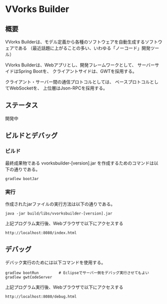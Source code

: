 # VVorks Builder

## 概要

VVorks Builderは、モデル定義から各種のソフトウェアを自動生成するソフトウェアである
（最近話題に上がることの多い、いわゆる「ノーコード」開発ツール）

VVorks Builderは、Webアプリとし、開発フレームワークとして、
サーバーサイドはSpring Bootを、
クライアントサイドは、GWTを採用する。

クライアント・サーバー間の通信プロトコルとしては、
ベースプロトコルとしてWebSocketを、
上位層はJson-RPCを採用する。

## ステータス

開発中

## ビルドとデバッグ

### ビルド

最終成果物である vvorksbuilder-[version].jar を作成するためのコマンドは以下の通りである。

	gradlew bootJar

### 実行

作成されたjarファイルの実行方法は以下の通りである。

	java -jar build/libs/vvorksbuilder-[version].jar

上記プログラム実行後、Webブラウザで以下にアクセスする

	http://localhost:8080/index.html

## デバッグ

デバック実行のためには以下コマンドを使用する。

	gradlew bootRun			# Eclipseでサーバー側をデバッグ実行させてもよい
	gradlew gwtCodeServer

上記プログラム実行後、Webブラウザで以下にアクセスする

	http://localhost:8080/debug.html
